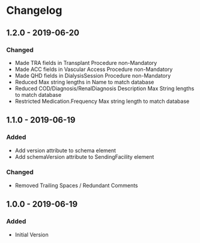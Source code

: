 # Changelog

## 1.2.0 - 2019-06-20
### Changed
- Made TRA fields in Transplant Procedure non-Mandatory
- Made ACC fields in Vascular Access Procedure non-Mandatory
- Made QHD fields in DialysisSession Procedure non-Mandatory
- Reduced Max string lengths in Name to match database
- Reduced COD/Diagnosis/RenalDiagnosis Description Max String lengths to match database
- Restricted Medication.Frequency Max string length to match database

## 1.1.0 - 2019-06-19
### Added
- Add version attribute to schema element
- Add schemaVersion attribute to SendingFacility element

### Changed
- Removed Trailing Spaces / Redundant Comments

## 1.0.0 - 2019-06-19
### Added
- Initial Version

